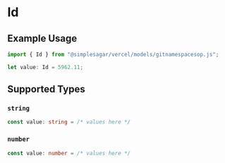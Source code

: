 # Id

## Example Usage

```typescript
import { Id } from "@simplesagar/vercel/models/gitnamespacesop.js";

let value: Id = 5962.11;
```

## Supported Types

### `string`

```typescript
const value: string = /* values here */
```

### `number`

```typescript
const value: number = /* values here */
```

